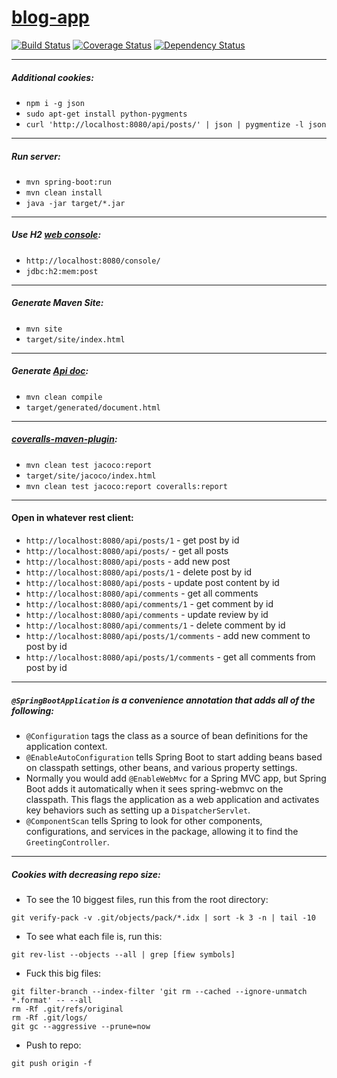 # [blog-app](https://rest-blog.herokuapp.com)
[![Build Status](https://travis-ci.org/solairerove/blog-app.svg?branch=master)](https://travis-ci.org/solairerove/blog-app)
[![Coverage Status](https://coveralls.io/repos/github/solairerove/blog-app/badge.svg?branch=master)](https://coveralls.io/github/solairerove/blog-app?branch=master)
[![Dependency Status](https://www.versioneye.com/user/projects/574ffa3ee298f30028d711f1/badge.svg?style=flat)](https://www.versioneye.com/user/projects/574ffa3ee298f30028d711f1)
___

##### Additional cookies:

* `npm i -g json`
* `sudo apt-get install python-pygments`
* `curl 'http://localhost:8080/api/posts/' | json | pygmentize -l json`

___

##### Run server:

* `mvn spring-boot:run`
* `mvn clean install`
* `java -jar target/*.jar`

___

##### Use H2 [web console](https://github.com/solairerove/blog-app/blob/master/src/main/java/com/github/solairerove/blog/config/H2Configuration.java):

* `http://localhost:8080/console/`
* `jdbc:h2:mem:post`

___

##### Generate Maven Site:

* `mvn site`
* `target/site/index.html`

___

##### Generate [Api doc](https://github.com/solairerove/blog-app/blob/master/pom.xml#L176-L216):

* `mvn clean compile`
* `target/generated/document.html`

___

##### [coveralls-maven-plugin](https://github.com/solairerove/blog-app/blob/master/pom.xml#L219-L252):

* `mvn clean test jacoco:report`
* `target/site/jacoco/index.html`
* `mvn clean test jacoco:report coveralls:report`

___

#### Open in whatever rest client:

* `http://localhost:8080/api/posts/1` - get post by id
* `http://localhost:8080/api/posts/` - get all posts
* `http://localhost:8080/api/posts` - add new post
* `http://localhost:8080/api/posts/1` - delete post by id
* `http://localhost:8080/api/posts` - update post content by id
* `http://localhost:8080/api/comments` - get all comments
* `http://localhost:8080/api/comments/1` - get comment by id
* `http://localhost:8080/api/comments` - update review by id
* `http://localhost:8080/api/comments/1` - delete comment by id
* `http://localhost:8080/api/posts/1/comments` - add new comment to post by id
* `http://localhost:8080/api/posts/1/comments` - get all comments from post by id

___

##### `@SpringBootApplication` is a convenience annotation that adds all of the following:
* `@Configuration` tags the class as a source of bean definitions for the application context.
* `@EnableAutoConfiguration` tells Spring Boot to start adding beans based on classpath settings, other beans, and various property settings.
* Normally you would add `@EnableWebMvc` for a Spring MVC app, but Spring Boot adds it automatically when it sees spring-webmvc on the classpath. This flags the application as a web application and activates key behaviors such as setting up a `DispatcherServlet`.
* `@ComponentScan` tells Spring to look for other components, configurations, and services in the package, allowing it to find the `GreetingController`.

___

##### Cookies with decreasing repo size: 

* To see the 10 biggest files, run this from the root directory:
```shell
git verify-pack -v .git/objects/pack/*.idx | sort -k 3 -n | tail -10
```

* To see what each file is, run this:
```shell
git rev-list --objects --all | grep [fiew symbols]
```

* Fuck this big files:
```shell
git filter-branch --index-filter 'git rm --cached --ignore-unmatch *.format' -- --all
rm -Rf .git/refs/original
rm -Rf .git/logs/
git gc --aggressive --prune=now
```

* Push to repo:
```shell
git push origin -f
```

[coveralls]: http://coveralls.io/repos/github/solairerove/blog-app/badge.svg?branch=master
[version]: https://www.versioneye.com/user/projects/574ffa3ee298f30028d711f1/badge.svg?style=flat
